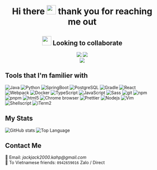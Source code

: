 <h1 align="center"> Hi there <img src="https://emojis.slackmojis.com/emojis/images/1710140468/90621/clapclap-e.gif?1710140468" width="30"/> thank you for reaching me out </h1>
<h2 align="center"> <img src="https://emojis.slackmojis.com/emojis/images/1644691746/52695/handshake.png?1644691746" width="30"/> Looking to collaborate </h2>

<p align="center">
  <div align="center">
    <img src="https://readme-typing-svg.demolab.com/?lines=Full-stack%20web%20developer&font=Cascadia%20Mono&center=true&width=440&height=45&color=FFFFFF&vCenter=true&pause=5000&size=15" />
    <img src="https://readme-typing-svg.demolab.com/?lines=2%2B%20years%20of%20coding%20experience&font=Cascadia%20Mono&center=true&width=440&height=45&color=FFFFFF&vCenter=true&pause=5000&size=15" />
  </div>
  <div align="center"><img src="https://readme-typing-svg.demolab.com/?lines=Ready%20for%20new%20challenges&font=Cascadia%20Mono&center=true&width=440&height=45&color=FFFFFF&vCenter=true&pause=5000&size=15" /></div>
</p>

## Tools that I'm familier with
<p>
  <img alt="Java" src="https://img.shields.io/badge/-Java-2843BE?style=flat-square&logo=Java&logoColor=white" />
  <img alt="Python" src="https://img.shields.io/badge/-Python-674CEE?style=flat-square&logo=python&logoColor=white" />
  <img alt="SpringBoot" src="https://img.shields.io/badge/-Spring-6DB33F?style=flat-square&logo=springboot&logoColor=white" />
  <img alt="PostgreSQL" src="https://img.shields.io/badge/-PostgreSQL-12432C?style=flat-square&logo=postgresql&logoColor=white" />
  <img alt="Gradle" src="https://img.shields.io/badge/-Gradle-5849BE?style=flat-square&logo=gradle&logoColor=white" />
  <img alt="React" src="https://img.shields.io/badge/-React-45b8d8?style=flat-square&logo=react&logoColor=white" />
  <img alt="Webpack" src="https://img.shields.io/badge/-Webpack-8DD6F9?style=flat-square&logo=webpack&logoColor=white" /> 
  <img alt="Docker" src="https://img.shields.io/badge/-Docker-46a2f1?style=flat-square&logo=docker&logoColor=white" />
  <img alt="TypeScript" src="https://img.shields.io/badge/-TypeScript-3178C6?style=flat-square&logo=typescript&logoColor=white" />
  <img alt="JavaScript" src="https://img.shields.io/badge/-JavaScript-F7DF1E?style=flat-square&logo=javascript&logoColor=white" />
  <img alt="Sass" src="https://img.shields.io/badge/-Sass-CC6699?style=flat-square&logo=sass&logoColor=white" />
  <img alt="git" src="https://img.shields.io/badge/-Git-F05032?style=flat-square&logo=git&logoColor=white" />
  <img alt="npm" src="https://img.shields.io/badge/-NPM-CB3837?style=flat-square&logo=npm&logoColor=white" />
  <img alt="pnpm" src="https://img.shields.io/badge/-PNPM-CB3837?style=flat-square&logo=pnpm&logoColor=white" />
  <img alt="html5" src="https://img.shields.io/badge/-HTML5-E34F26?style=flat-square&logo=html5&logoColor=white" />
  <img alt="Chrome browser" src="https://img.shields.io/badge/-Chrome-4285F4?style=flat-square&logo=googlechrome&logoColor=white" />
  <img alt="Prettier" src="https://img.shields.io/badge/-Prettier-F7B93E?style=flat-square&logo=prettier&logoColor=white" />
  <img alt="Nodejs" src="https://img.shields.io/badge/-Nodejs-43853d?style=flat-square&logo=Node.js&logoColor=white" />
  <img alt="Vim" src="https://img.shields.io/badge/-Vim-3457CE?style=flat-square&logo=vim&logoColor=white" />
  <img alt="Shellscript" src="https://img.shields.io/badge/-ShellScript-983CES?style=flat-square&logo=shellscripts&logoColor=white" />
  <img alt="iTerm2" src="https://img.shields.io/badge/-iTerm2-000000?style=flat-square&logo=iterm2&logoColor=white" />
</p>

## My Stats 
![GitHub stats](https://github-readme-stats.vercel.app/api?username=binhnguyen00&show_icons=true)
![Top Language](https://github-readme-stats.vercel.app/api/top-langs/?username=binhnguyen00&layout=compact)

## Contact Me
📧 Email: _jackjack2000.kahp@gmail.com_
<br/>
📲 To Vietnamese friends: ```0942659016``` Zalo / Direct
